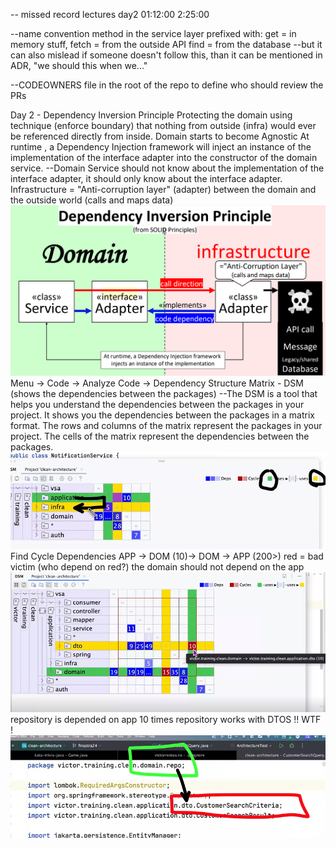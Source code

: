 -- missed record lectures
day2
01:12:00
2:25:00

--name convention method in the service layer prefixed with:
get = in memory stuff,
fetch = from the outside API
find = from the database
--but it can also mislead if someone doesn't follow this, than it can be mentioned in ADR,  "we should this when we..."

--CODEOWNERS file in the root of the repo to define who should review the PRs

Day 2 - Dependency Inversion Principle
Protecting the domain using technique (enforce boundary) that nothing from outside (infra) would ever be referenced directly from inside.
Domain starts to become Agnostic
At runtime , a Dependency Injection framework will inject an instance of the implementation of the interface adapter into the constructor of the domain service.
--Domain Service should not know about the implementation of the interface adapter, it should only know about the interface adapter.
Infrastructure = "Anti-corruption layer" (adapter) between the domain and the outside world (calls and maps data)
![img.png](img.png)
Menu -> Code -> Analyze Code -> Dependency Structure Matrix - DSM (shows the dependencies between the packages)
--The DSM is a tool that helps you understand the dependencies between the packages in your project. It shows you the dependencies between the packages in a matrix format. 
The rows and columns of the matrix represent the packages in your project. 
The cells of the matrix represent the dependencies between the packages. 
![img_1.png](img_1.png)
Find Cycle Dependencies 
APP -> DOM (10)-> DOM -> APP (200>)
red = bad victim (who depend on red?)  the domain should not depend on the app
![img_2.png](img_2.png)
repository is depended on app 10 times
repository works with DTOS !! WTF !  
![img_3.png](img_3.png)